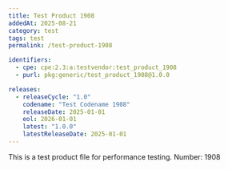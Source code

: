 ```yaml
---
title: Test Product 1908
addedAt: 2025-08-21
category: test
tags: test
permalink: /test-product-1908

identifiers:
  - cpe: cpe:2.3:a:testvendor:test_product_1908
  - purl: pkg:generic/test_product_1908@1.0.0

releases:
  - releaseCycle: "1.0"
    codename: "Test Codename 1908"
    releaseDate: 2025-01-01
    eol: 2026-01-01
    latest: "1.0.0"
    latestReleaseDate: 2025-01-01
---
```


This is a test product file for performance testing. Number: 1908
